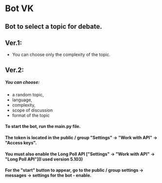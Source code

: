 # Bot VK 
## Bot to select a topic for debate.
## Ver.1:
   - You can choose only the complexity of the topic.
## Ver.2:
##### You can choose: 
   -  a random topic, 
   -  language, 
   -  complexity,
   -  scope of discussion
   -  format of the topic

#### To start the bot, run the main.py file.
#### The token is located in the public / group "Settings" -> "Work with API" -> "Access keys". 
#### You must also enable the Long Poll API ["Settings" -> "Work with API" -> "Long Poll API"](I used version 5.103)
#### For the "start" button to appear, go to the public / group settings -> messages -> settings for the bot - enable.
    
